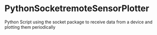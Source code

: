 # PythonSocketremoteSensorPlotter

Python Script using the socket package to receive data from a device and plotting them periodically